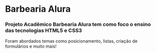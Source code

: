 <H1>Barbearia Alura</H1>
<h3>Projeto Acadêmico Barbearia Alura tem como foco o ensino das tecnologias HTML5 e CSS3</h3>

<p>Foram abordados temas como posicionamento, listas, criação de formulários e muito mais!</p>
